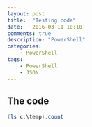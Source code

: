 ```yaml
---
layout: post
title:  "Testing code"
date:   2016-03-11 10:10
comments: true
description: "PowerShell"
categories: 
    - PowerShell
tags: 
    - PowerShell
    - JSON
---
```


## The code

```powershell
(ls c:\temp).count
```
